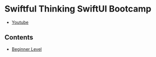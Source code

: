 # Swiftful Thinking SwiftUI Bootcamp

- [Youtube](https://www.youtube.com/playlist?list=PLwvDm4VfkdphqETTBf-DdjCoAvhai1QpO)

## Contents

- [Beginner Level](https://github.com/cskime/swiftui-study/tree/main/Swiftful%20Thinking/SwiftfulThinkingSwiftUIBootcamp/SwiftfulThinkingSwiftUIBootcamp/Beginner%20Level)